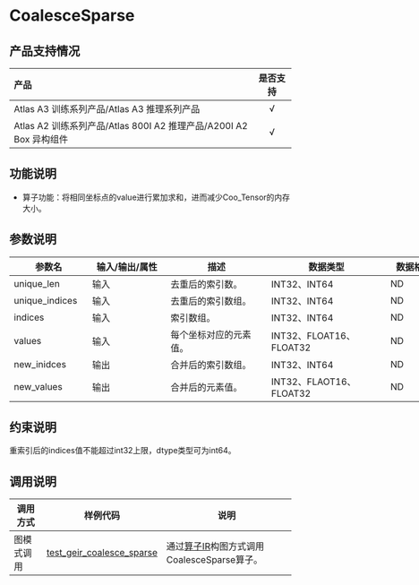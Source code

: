 # CoalesceSparse
## 产品支持情况

| 产品                                                         | 是否支持 |
| :----------------------------------------------------------- | :------: |
| Atlas A3 训练系列产品/Atlas A3 推理系列产品     |    √     |
| Atlas A2 训练系列产品/Atlas 800I A2 推理产品/A200I A2 Box 异构组件 |    √     |

## 功能说明

- 算子功能：将相同坐标点的value进行累加求和，进而减少Coo_Tensor的内存大小。

## 参数说明

<table style="undefined;table-layout: fixed; width: 1005px"><colgroup>
  <col style="width: 140px">
  <col style="width: 140px">
  <col style="width: 180px">
  <col style="width: 213px">
  <col style="width: 100px">
  </colgroup>
  <thead>
    <tr>
      <th>参数名</th>
      <th>输入/输出/属性</th>
      <th>描述</th>
      <th>数据类型</th>
      <th>数据格式</th>
    </tr></thead>
  <tbody>
    <tr>
      <td>unique_len</td>
      <td>输入</td>
      <td>去重后的索引数。</td>
      <td>INT32、INT64</td>
      <td>ND</td>
    </tr>
    <tr>
      <td>unique_indices</td>
      <td>输入</td>
      <td>去重后的索引数组。</td>
      <td>INT32、INT64</td>
      <td>ND</td>
    </tr>
    <tr>
      <td>indices</td>
      <td>输入</td>
      <td>索引数组。</td>
      <td>INT32、INT64</td>
      <td>ND</td>
    </tr>
    <tr>
      <td>values</td>
      <td>输入</td>
      <td>每个坐标对应的元素值。</td>
      <td>INT32、FLOAT16、FLOAT32</td>
      <td>ND</td>
    </tr>
    <tr>
      <td>new_inidces</td>
      <td>输出</td>
      <td>合并后的索引数组。</td>
      <td>INT32、INT64</td>
      <td>ND</td>
    </tr>
    <tr>
      <td>new_values</td>
      <td>输出</td>
      <td>合并后的元素值。</td>
      <td>INT32、FLAOT16、FLOAT32</td>
      <td>ND</td>
    </tr>
  </tbody></table>

## 约束说明

重索引后的indices值不能超过int32上限，dtype类型可为int64。


## 调用说明

| 调用方式  | 样例代码                                                     | 说明                                                         |
| --------- | ------------------------------------------------------------ | ------------------------------------------------------------ |
| 图模式调用 | [test_geir_coalesce_sparse](./examples/test_geir_coalesce_sparse.cpp)   | 通过[算子IR](./op_graph/coalesce_sparse_proto.h)构图方式调用CoalesceSparse算子。 |
